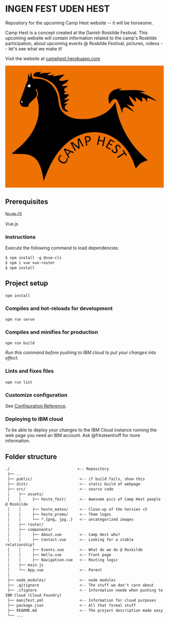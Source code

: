 # INGEN FEST UDEN HEST
Repository for the upcoming Camp Hest website -- it will be horseome.

Camp Hest is a concept created at the Danish Roskilde Festival. This upcoming website will contain information related to the camp's Roskilde participation, about upcoming events @ Roskilde Festival, pictures, videos -- let's see what we make it!

Visit the website at [camphest.herokuapp.com](https://camphest.herokuapp.com/#/Events)

![Camp Hest!](https://github.com/frksteenhoff/CampHest/blob/master/src/assets/heste_promo/camphest_logo_large.jpg)

## Prerequisites
NodeJS

Vue.js

### Instructions
Execute the following command to load dependencies:

```
$ npm install -g @vue-cli 
$ npm i vue vue-router
$ npm install
```

## Project setup
```
npm install
```

### Compiles and hot-reloads for development
```
npm run serve
```

### Compiles and minifies for production
```
npm run build
```

*Run this command before pushing to IBM cloud to put your changes into effect.*

### Lints and fixes files
```
npm run lint
```

### Customize configuration
See [Configuration Reference](https://cli.vuejs.org/config/).

### Deploying to IBM cloud
To be able to deploy your changes to the IBM Cloud instance running the web page you need an IBM account. Ask @frksteenhoff for more information.

## Folder structure
```
./                              <-- Repository
 ├── ..
 ├── public/                     <-- if build fails, show this
 ├── dist/                       <-- static build of webpage
 ├── src/                        <-- source code
 │    ├── assets/
 │    │     ├── heste_fest/      <-- Awesome pics of Camp Hest people @ Roskilde
 │    │     ├── heste_mates/     <-- Close-up of the horsies <3
 │    │     ├── heste_promo/     <-- Them logos 
 │    │     └── *.{png, jpg..}   <-- uncategorized images
 │    ├── router/
 │    ├── components/
 │    │     ├── About.vue        <-- Camp Hest who?
 │    │     ├── Contact.vue      <-- Looking for a stable relationship?
 │    │     ├── Events.vue       <-- What do we do @ Roskilde
 │    │     ├── Hello.vue        <-- Front page
 │    │     ├── Navigation.vue   <-- Routing logic
 │    ├── main.js      
 │    └── App.vue                <-- Parent
 │     
 ├── node_modules/               <-- node modules
 ├── .gitignore                  <-- The stuff we don't care about
 ├── .cfignore                   <-- Information neede when pushing to IBM Cloud (Cloud Foundry)
 ├── manifest.yml                <-- Information for cloud purposes
 ├── package.json                <-- All that formal stuff
 ├── README.md                   <-- The project description made easy
 └── ...
```
